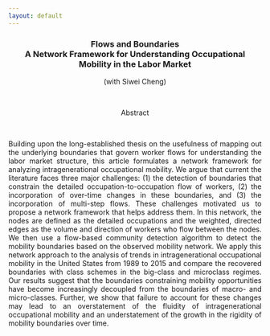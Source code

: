 ```yaml
---
layout: default
---
```


<h3 align="center"> <strong>Flows and Boundaries</strong><br> A Network Framework for
Understanding Occupational Mobility in the Labor Market </h3>
<center>
(with Siwei Cheng)
</center>

&nbsp;
&nbsp;

<center>
Abstract
</center>

&nbsp;
&nbsp;

<p align="justify">
Building upon the long-established thesis on the usefulness of mapping out the underlying boundaries that govern worker flows for understanding the labor market structure, this article formulates a network framework for analyzing intragenerational occupational mobility. We argue that current the literature faces three major challenges: (1) the detection of boundaries that constrain the detailed occupation-to-occupation flow of workers, (2) the incorporation of over-time changes in these boundaries, and (3) the incorporation of multi-step flows. These challenges motivated us to propose a network framework that helps address them. In this network, the nodes are defined as the detailed occupations and the weighted, directed edges as the volume and direction of workers who flow between the nodes. We then use a flow-based community detection algorithm to detect the mobility boundaries based on the observed mobility network. We apply this network approach to the analysis of trends in intragenerational occupational mobility in the United States from 1989 to 2015 and compare the recovered boundaries with class schemes in the big-class and microclass regimes. Our results suggest that the boundaries constraining mobility opportunities have become increasingly decoupled from the boundaries of macro- and micro-classes. Further, we show that failure to account for these changes may lead to an overstatement of the fluidity of intragenerational occupational mobility and an understatement of the growth in the rigidity of mobility boundaries over time. </p>